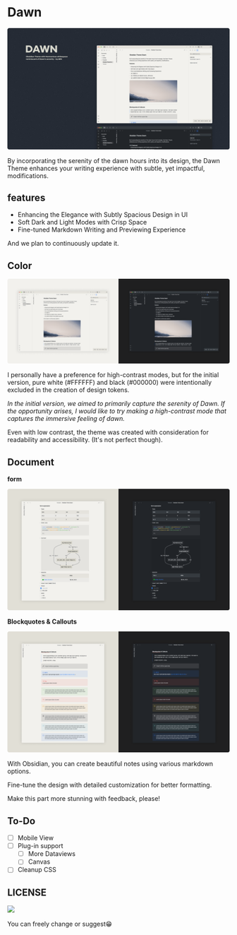 # Dawn

![Dawn-Theme cover image](./screenshot.png)

By incorporating the serenity of the dawn hours into its design, the Dawn Theme enhances your writing experience with subtle, yet impactful, modifications.

## features

- Enhancing the Elegance with Subtly Spacious Design in UI
- Soft Dark and Light Modes with Crisp Space
- Fine-tuned Markdown Writing and Previewing Experience

And we plan to continuously update it.

## Color

![Color set that supports dark mode and white mode](./assets//00-mode.png)

I personally have a preference for high-contrast modes, but for the initial version, pure white (#FFFFFF) and black (#000000) were intentionally excluded in the creation of design tokens.

_In the initial version, we aimed to primarily capture the serenity of Dawn. If the opportunity arises, I would like to try making a high-contrast mode that captures the immersive feeling of dawn._

Even with low contrast, the theme was created with consideration for readability and accessibility. (It's not perfect though).

## Document

**form**

![Images that support the Markdown Document Form](./assets/01-document.png)

**Blockquotes & Callouts**

![More beautiful Blockquotes & Callouts image](./assets/02-document.png)

With Obsidian, you can create beautiful notes using various markdown options.

Fine-tune the design with detailed customization for better formatting.

Make this part more stunning with feedback, please!

## To-Do

- [ ] Mobile View
- [ ] Plug-in support
  - [ ] More Dataviews
  - [ ] Canvas
- [ ] Cleanup CSS

## LICENSE

<p align="left"><a href="https://github.com/minheeyoon/Dawn/blob/main/LICENSE"><img src="https://img.shields.io/static/v1.svg?style=for-the-badge&label=License&message=MIT&logoColor=d9e0ee&colorA=363a4f&colorB=b7bdf8"/></a></p>

You can freely change or suggest😁
